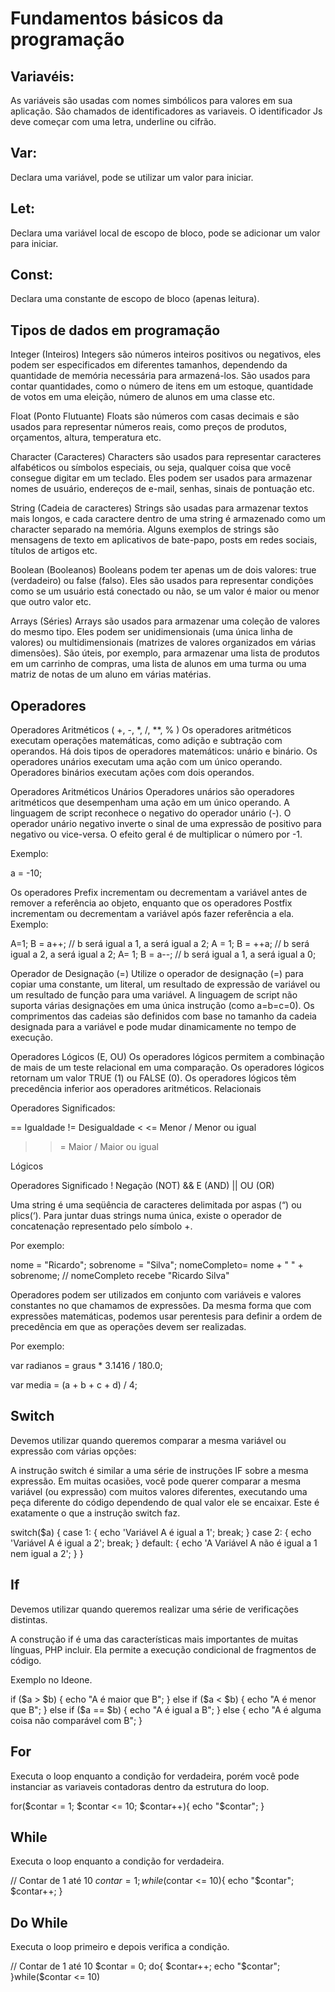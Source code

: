 # Fundamentos básicos da programação

## Variavéis:
As variáveis são usadas com nomes simbólicos para valores em sua aplicação.
São chamados de identificadores as variaveis.
O identificador Js deve começar com uma letra, underline ou cifrão.

## Var:

Declara uma variável, pode se utilizar um valor para iniciar.

## Let:

Declara uma variável local de escopo de bloco, pode se adicionar um valor para iniciar.

## Const:

Declara uma constante de escopo de bloco (apenas leitura).

## Tipos de dados em programação

Integer (Inteiros)
Integers são números inteiros positivos ou negativos, eles podem ser especificados em diferentes tamanhos, dependendo da quantidade de memória necessária para armazená-los. São usados para contar quantidades, como o número de itens em um estoque, quantidade de votos em uma eleição, número de alunos em uma classe etc.

Float (Ponto Flutuante)
Floats são números com casas decimais e são usados para representar números reais, como preços de produtos, orçamentos, altura, temperatura etc.

Character (Caracteres)
Characters são usados para representar caracteres alfabéticos ou símbolos especiais, ou seja, qualquer coisa que você consegue digitar em um teclado. Eles podem ser usados para armazenar nomes de usuário, endereços de e-mail, senhas, sinais de pontuação etc.

String (Cadeia de caracteres)
Strings são usadas para armazenar textos mais longos, e cada caractere dentro de uma string é armazenado como um character separado na memória. Alguns exemplos de strings são mensagens de texto em aplicativos de bate-papo, posts em redes sociais, títulos de artigos etc.

Boolean (Booleanos)
Booleans podem ter apenas um de dois valores: true (verdadeiro) ou false (falso). Eles são usados para representar condições como se um usuário está conectado ou não, se um valor é maior ou menor que outro valor etc.

Arrays (Séries)
Arrays são usados para armazenar uma coleção de valores do mesmo tipo. Eles podem ser unidimensionais (uma única linha de valores) ou multidimensionais (matrizes de valores organizados em várias dimensões). São úteis, por exemplo, para armazenar uma lista de produtos em um carrinho de compras, uma lista de alunos em uma turma ou uma matriz de notas de um aluno em várias matérias.

## Operadores

Operadores Aritméticos ( +, -, *, /, **, % )
Os operadores aritméticos executam operações matemáticas, como adição e subtração com operandos. Há dois tipos de operadores matemáticos: unário e binário. Os operadores unários executam uma ação com um único operando. Operadores binários executam ações com dois operandos.

Operadores Aritméticos Unários
Operadores unários são operadores aritméticos que desempenham uma ação em um único operando. A linguagem de script reconhece o negativo do operador unário (-).
O operador unário negativo inverte o sinal de uma expressão de positivo para negativo ou vice-versa. O efeito geral é de multiplicar o número por -1. 

Exemplo:

a = -10;

Os operadores Prefix incrementam ou decrementam a variável antes de remover a referência ao objeto, enquanto que os operadores Postfix incrementam ou decrementam a variável após fazer referência a ela. Exemplo:

A=1; 
B = a++; // b será igual a 1, a será igual a 2; 
A = 1; 
B = ++a; // b será igual a 2, a será igual a 2; 
A= 1; 
B = a--; // b será igual a 1, a será igual a 0;

Operador de Designação (=)
Utilize o operador de designação (=) para copiar uma constante, um literal, um resultado de expressão de variável ou um resultado de função para uma variável. A linguagem de script não suporta várias designações em uma única instrução (como a=b=c=0). Os comprimentos das cadeias são definidos com base no tamanho da cadeia designada para a variável e pode mudar dinamicamente no tempo de execução.

Operadores Lógicos (E, OU)
Os operadores lógicos permitem a combinação de mais de um teste relacional em uma comparação. Os operadores lógicos retornam um valor TRUE (1) ou FALSE (0). Os operadores lógicos têm precedência inferior aos operadores aritméticos.
Relacionais

Operadores Significados:

==	Igualdade
!=	Desigualdade
< <=  Menor / Menor ou igual
> >=  Maior / Maior ou igual

Lógicos

Operadores	Significado
!	Negação (NOT)
&&	E (AND)
||	OU (OR)

Uma string é uma seqüência de caracteres delimitada por aspas (“) ou plics(‘). Para juntar duas strings numa única, existe o operador de concatenação representado pelo símbolo +.

Por exemplo:

nome = "Ricardo"; sobrenome = "Silva";
nomeCompleto= nome + " " + sobrenome; // nomeCompleto recebe "Ricardo Silva"

Operadores podem ser utilizados em conjunto com variáveis e valores constantes no que chamamos de expressões. Da mesma forma que com expressões matemáticas, podemos usar perentesis para definir a ordem de precedência em que as operações devem ser realizadas.

Por exemplo:

var radianos = graus * 3.1416 / 180.0;

var media = (a + b + c + d) / 4;

## Switch

Devemos utilizar quando queremos comparar a mesma variável ou expressão com várias opções:

A instrução switch é similar a uma série de instruções IF sobre a mesma expressão. Em muitas ocasiões, você pode querer comparar a mesma variável (ou expressão) com muitos valores diferentes, executando uma peça diferente do código dependendo de qual valor ele se encaixar. Este é exatamente o que a instrução switch faz.

switch($a) {
    case 1: {
        echo 'Variável A é igual a 1';
        break;
    }
    case 2: {
        echo 'Variável A é igual a 2';
        break;
    }
    default: {
        echo 'A Variável A não é igual a 1 nem igual a 2';
    }
}

## If

Devemos utilizar quando queremos realizar uma série de verificações distintas.

A construção if é uma das características mais importantes de muitas línguas, PHP incluir. Ela permite a execução condicional de fragmentos de código.

Exemplo no Ideone.

if ($a > $b) {
    echo "A é maior que B";
}
else if ($a < $b) {
    echo "A é menor que B";
}
else if ($a == $b) {
    echo "A é igual a B";
}
else {
    echo "A é alguma coisa não comparável com B";
}

## For

Executa o loop enquanto a condição for verdadeira, porém você pode instanciar as variaveis contadoras dentro da estrutura do loop.

for($contar = 1; $contar <= 10; $contar++){
    echo "$contar";
}

## While

Executa o loop enquanto a condição for verdadeira.

// Contar de 1 até 10
$contar = 1;
while($contar <= 10){
   echo "$contar";
   $contar++;
}

## Do While

Executa o loop primeiro e depois verifica a condição.

// Contar de 1 até 10
$contar = 0;
do{
    $contar++;
    echo "$contar";
}while($contar <= 10)
